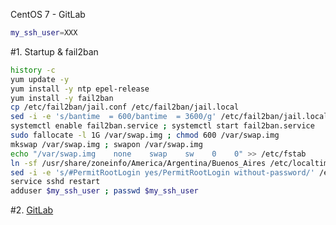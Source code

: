 CentOS 7 - GitLab
```sh
my_ssh_user=XXX
```
#1. Startup & fail2ban
```sh
history -c
yum update -y
yum install -y ntp epel-release
yum install -y fail2ban
cp /etc/fail2ban/jail.conf /etc/fail2ban/jail.local
sed -i -e 's/bantime  = 600/bantime  = 3600/g' /etc/fail2ban/jail.local
systemctl enable fail2ban.service ; systemctl start fail2ban.service
sudo fallocate -l 1G /var/swap.img ; chmod 600 /var/swap.img
mkswap /var/swap.img ; swapon /var/swap.img
echo "/var/swap.img    none    swap    sw    0    0" >> /etc/fstab
ln -sf /usr/share/zoneinfo/America/Argentina/Buenos_Aires /etc/localtime
sed -i -e 's/#PermitRootLogin yes/PermitRootLogin without-password/' /etc/ssh/sshd_config
service sshd restart
adduser $my_ssh_user ; passwd $my_ssh_user
```

#2. <a href="https://about.gitlab.com/downloads/" target="_blank">GitLab</a>
